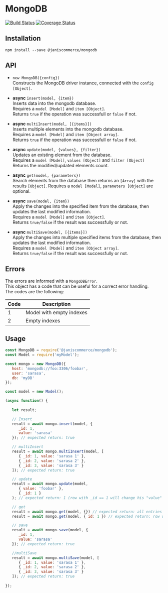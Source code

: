 # MongoDB

[![Build Status](https://travis-ci.org/janis-commerce/mongodb.svg?branch=JCN-50-mongodb)](https://travis-ci.org/janis-commerce/mongodb)
[![Coverage Status](https://coveralls.io/repos/github/janis-commerce/mongodb/badge.svg?branch=JCN-50-mongodb)](https://coveralls.io/github/janis-commerce/mongodb?branch=JCN-50-mongodb)

## Installation
```
npm install --save @janiscommerce/mongodb
```

## API
- `new MongoDB({config})`  
Constructs the MongoDB driver instance, connected with the `config` `[Object]`.  

- **async** `insert(model, {item})`  
Inserts data into the mongodb database.  
Requires a `model [Model]` and `item [Object]`.  
Returns `true` if the operation was successfull or `false` if not.  

- **async** `multiInsert(model, [{items}])`  
Inserts multiple elements into the mongodb database.  
Requires a `model [Model]` and `item [Object array]`.  
Returns `true` if the operation was successfull or `false` if not.  

- **async** `update(model, {values}, {filter})`  
Updates an existing element from the database.  
Requires a `model [Model]`, `values [Object]` and `filter [Object]`  
Returns the modified/updated elements count.  

- **async** `get(model, {parameters})`  
Search elements from the database then returns an `[Array]` with the results `[Object]`.
Requires a `model [Model]`, `parameters [Object]` are optional.  

- **async** `save(model, {item})`  
Apply the changes into the specified item from the database, then updates the last modified information.  
Requires a `model [Model]` and `item [Object]`.  
Returns `true/false` if the result was successfully or not.  

- **async** `multiSave(model, [{items}])`  
Apply the changes into multiple specified items from the database, then updates the last modified information.  
Requires a `model [Model]` and `item [Object array]`.  
Returns `true/false` if the result was successfully or not.  

## Errors
The errors are informed with a `MongoDBError`.  
This object has a code that can be useful for a correct error handling.  
The codes are the following:  

| Code | Description                   |
|------|-------------------------------|
| 1    | Model with empty indexes      |
| 2    | Empty indexes                 |

## Usage
```js
const MongoDB = require('@janiscommerce/mongodb');
const Model = require('myModel');

const mongo = new MongoDB({
   host: 'mongodb://foo:3306/foobar',
   user: 'sarasa',
   db: 'myDB'
});

const model = new Model();

(async function() {
   
   let result;

   // Insert
   result = await mongo.insert(model, {
      _id: 1,
      value: 'sarasa'
   }); // expected return: true

   // multiInsert
   result = await mongo.multiInsert(model, [
      { _id: 1, value: 'sarasa 1' },
      { _id: 2, value: 'sarasa 2' },
      { _id: 3, value: 'sarasa 3' }
   ]); // expected return: true

   // update
   result = await mongo.update(model, 
      { value: 'foobar' },
      { _id: 1 }
   ); // expected return: 1 (row with _id == 1 will change his "value" from "sarasa" to "foobar")

   // get
   result = await mongo.get(model, {}) // expected return: all entries
   result = await mongo.get(model, { id: 1 }) // expected return: row with _id == 1

   // save
   result = await mongo.save(model, {
      _id: 1,
      value: 'sarasa'
   }); // expected return: true

   //multiSave
   result = await mongo.multiSave(model, [
      { _id: 1, value: 'sarasa 1' },
      { _id: 2, value: 'sarasa 2' },
      { _id: 3, value: 'sarasa 3' }
   ]); // expected return: true
   
});
```